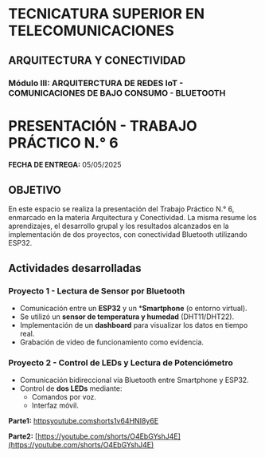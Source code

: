 # **TECNICATURA SUPERIOR EN TELECOMUNICACIONES**
## ARQUITECTURA Y CONECTIVIDAD 
###  Módulo III: ARQUITERCTURA DE REDES IoT - COMUNICACIONES DE BAJO CONSUMO - BLUETOOTH 

# PRESENTACIÓN - TRABAJO PRÁCTICO N.° 6

**FECHA DE ENTREGA:**  05/05/2025




## OBJETIVO

En este espacio se realiza la presentación del Trabajo Práctico N.° 6, enmarcado en la materia Arquitectura y Conectividad.
La misma resume los aprendizajes, el desarrollo grupal y los resultados alcanzados en la implementación de dos proyectos, con conectividad Bluetooth utilizando ESP32.


## Actividades desarrolladas

### Proyecto 1 - Lectura de Sensor por Bluetooth
- Comunicación entre un  **ESP32** y un ***Smartphone** (o entorno virtual).
- Se utilizó un **sensor de temperatura y humedad** (DHT11/DHT22).
- Implementación de un **dashboard** para visualizar los datos en tiempo real.
- Grabación de video de funcionamiento como evidencia.

### Proyecto 2 - Control de LEDs y Lectura de Potenciómetro
- Comunicación bidireccional vía Bluetooth entre Smartphone y ESP32.
- Control de **dos LEDs** mediante:
    - Comandos por voz.
    - Interfaz móvil.
      
**Parte1:**
[httpsyoutube.comshorts1v64HNI8y6E](https://youtube.com/shorts/1v64HNI8y6E)

**Parte2:**
[https://youtube.com/shorts/O4EbGYshJ4E](https://youtube.com/shorts/O4EbGYshJ4E)
